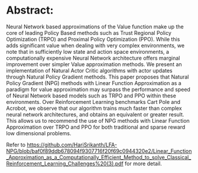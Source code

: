 # Abstract:
Neural Network based approximations of the Value function make up the core of leading Policy Based methods such as Trust Regional Policy Optimization (TRPO) and Proximal Policy Optimization (PPO).  While this adds significant value when dealing with very complex environments, we note that in sufficiently low state and action space environments, a computationally expensive Neural Network architecture offers marginal improvement over simpler Value approximation methods. We present an implementation of Natural Actor Critic algorithms with actor updates through Natural Policy Gradient methods. This paper proposes that Natural Policy Gradient (NPG) methods with Linear Function Approximation as a paradigm for value approximation may surpass the performance and speed of Neural Network based models such as TRPO and PPO within these environments. Over Reinforcement Learning benchmarks Cart Pole and Acrobot, we observe that our algorithm trains much faster than complex neural network architectures, and obtains an equivalent or greater result. This allows us to recommend the use of NPG methods with Linear Function Approximation over TRPO and PPO for both traditional and sparse reward low dimensional problems. 

Refer to https://github.com/HariSrikanth/LFA-NPG/blob/baf0f89ddb678094f9307716f20f69c0944320e2/Linear_Function_Approximation_as_a_Computationally_Efficient_Method_to_solve_Classical_Reinforcement_Learning_Challenges%20(3).pdf for more detail.
